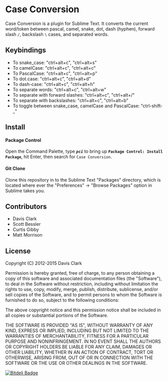 # Case Conversion
Case Conversion is a plugin for Sublime Text. It converts the current word/token between pascal,
camel, snake, dot, dash (hyphen), forward slash `/`, backslash `\` cases, and separated words.

## Keybindings
- To snake_case:  "ctrl+alt+c", "ctrl+alt+s"
- To camelCase: "ctrl+alt+c", "ctrl+alt+c"
- To PascalCase: "ctrl+alt+c", "ctrl+alt+p"
- To dot.case: "ctrl+alt+c", "ctrl+alt+d"
- To dash-case: "ctrl+alt+c", "ctrl+alt+h"
- To separate words: "ctrl+alt+c", "ctrl+alt+w"
- To separate with forward slashes: "ctrl+alt+c", "ctrl+alt+/"
- To separate with backslashes: "ctrl+alt+c", "ctrl+alt+b"
- To toggle between snake_case, camelCase and PascalCase: "ctrl-shift-\_"

## Install
#### Package Control
Open the Command Palette, type ***`pci`*** to bring up **`Package Control: Install Package`**, hit Enter,
then search for `Case Conversion`.

#### Git Clone
Clone this repository in to the Sublime Text "Packages" directory, which is located where ever the
"Preferences" -> "Browse Packages" option in Sublime takes you.

## Contributors
- Davis Clark
- Scott Bessler
- Curtis Gibby
- Matt Morrison

## License
Copyright (C) 2012-2015 Davis Clark

Permission is hereby granted, free of charge, to any person obtaining a copy of
this software and associated documentation files (the "Software"), to deal in
the Software without restriction, including without limitation the rights to
use, copy, modify, merge, publish, distribute, sublicense, and/or sell copies
of the Software, and to permit persons to whom the Software is furnished to do
so, subject to the following conditions:

The above copyright notice and this permission notice shall be included in all
copies or substantial portions of the Software.

THE SOFTWARE IS PROVIDED "AS IS", WITHOUT WARRANTY OF ANY KIND, EXPRESS OR
IMPLIED, INCLUDING BUT NOT LIMITED TO THE WARRANTIES OF MERCHANTABILITY,
FITNESS FOR A PARTICULAR PURPOSE AND NONINFRINGEMENT. IN NO EVENT SHALL THE
AUTHORS OR COPYRIGHT HOLDERS BE LIABLE FOR ANY CLAIM, DAMAGES OR OTHER
LIABILITY, WHETHER IN AN ACTION OF CONTRACT, TORT OR OTHERWISE, ARISING FROM,
OUT OF OR IN CONNECTION WITH THE SOFTWARE OR THE USE OR OTHER DEALINGS IN THE
SOFTWARE.


[![Bitdeli Badge](https://d2weczhvl823v0.cloudfront.net/jdc0589/caseconversion/trend.png)](https://bitdeli.com/free "Bitdeli Badge")
